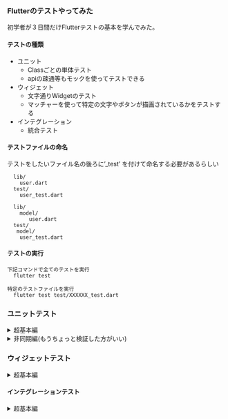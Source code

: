 ### Flutterのテストやってみた
初学者が３日間だけFlutterテストの基本を学んでみた。

#### テストの種類
- ユニット
  - Classごとの単体テスト 
  - apiの疎通等もモックを使ってテストできる
- ウィジェット
  - 文字通りWidgetのテスト
  - マッチャーを使って特定の文字やボタンが描画されているかをテストする
- インテグレーション
  - 統合テスト 

#### テストファイルの命名
テストをしたいファイル名の後ろに’_test’ を付けて命名する必要があるらしい
```
  lib/
    user.dart
  test/
    user_test.dart
```
```
  lib/
    model/
       user.dart
  test/
   model/
    user_test.dart
```

#### テストの実行
```
下記コマンドで全てのテストを実行
  flutter test
  
特定のテストファイルを実行
  flutter test test/XXXXXX_test.dart
```
### ユニットテスト
<details>
<summary>超基本編</summary>

```
// テスト対象のClass
class Counter {
  int value = 0;
  void increment() => value++;
  void decrement() => value--;
}
```
```
// テストコード
import 'package:flutter_test/flutter_test.dart';
import 'package:sample_app_test/counter.dart';

void main() {
  group('Counter', () {
    test('最初は０から始まるか', () {
      expect(Counter().value, 0);
    });

    test('Counterクラスのincrementを実行したときのvalueは１か', () {
      final counter = Counter();

      counter.increment();

      expect(counter.value, 1);
    });

    test('Counterクラスのdecrementedを実行したときのvalueは-１か', () {
      final counter = Counter();

      counter.decrement();

      expect(counter.value, -1);
    });
  });
}
```
解説
- groupは複数のテストを書くときに囲む。１つのテストだけなら下記表記でも可
```
  test('Counterクラスのincrementを実行したときのvalueは１か', () {
    final counter = Counter();
    counter.increment();
    expect(counter.value, 1);
  });
```

</details>

<details>
<summary>非同期編(もうちょっと検証した方がいい)</summary>

```
@JsonSerializable(fieldRename: FieldRename.snake)
class User {
  User({
    this.userId,
    this.id,
    this.title,
  });

  factory User.fromJson(Map<String, dynamic> json) => _$UserFromJson(json);
  String? userId;
  int? id;
  String? title;

  Map<String, dynamic> toJson() => _$UserToJson(this);
}
```
```
@RestApi()
abstract class ApiClient {
  factory ApiClient(Dio dio, {required String baseUrl}) = _ApiClient;

  @GET('/albums/1')
  Future<User> getUsers();
}
```
```
abstract class TestRepository {
  Future<User> getUsers();
}

class TestImpl with TestRepository {
  TestImpl({
    required this.homeClient,
  });

  ApiClient homeClient;

  @override
  Future<User> getUsers() async {
    homeClient = ApiClient(AppDio.getInstance(), baseUrl: 'https://jsonplaceholder.typicode.com');
    return await homeClient.getUsers();
  }
}
```
```
// テストコード
class MockHomeClient extends Mock implements ApiClient {}

void main() {
  late TestImpl dataSource;

  final User tArticle = User.fromJson('article.json'.toFixture());
  final User tArticles = tArticle;

  late MockHomeClient homeClient;

  setUp(() async {
    registerFallbackValue(Uri());
    homeClient = MockHomeClient();
    dataSource = TestImpl(homeClient: homeClient);
  });

  group('get users', () {
    test(
      'should return Users when the response is 200 (success)',
      () async {
        when(
          () => homeClient.getUsers(),
        ).thenAnswer(
          (_) async => tArticles,
        );
        final response = await dataSource.getUsers();
        expect(response.title, 'quidem molestiae enim');
      },
    );
  });
}
```
解説
- テストライブラリとして有名なのはmockito。mocktailも登場してる(初心者にはmocktailがオススメとのこと)<br>

</details>

### ウィジェットテスト

<details>
<summary>超基本編</summary>

```
// テスト対象のWidget
void main() {
  runApp(const MyApp(
    title: 'Example',
  ));
}

class MyApp extends StatefulWidget {
  const MyApp({
    super.key,
    required this.title,
  });

  final String title;

  @override
  State<MyApp> createState() => _MyAppState();
}

class _MyAppState extends State<MyApp> {
...
  @override
  Widget build(BuildContext context) {
    return MaterialApp(
    theme: ThemeData(
    primarySwatch: Colors.blue,
    ),
    home: Scaffold(
    appBar: AppBar(
    title: Text(widget.title),
  ),
...
```
```
// テストコード
import 'package:flutter_test/flutter_test.dart';
import 'package:sample_app_test/main.dart';

void main() {
testWidgets('ツールバーに「T」が表示される', (WidgetTester tester) async {
  await tester.pumpWidget(const MyApp(title: 'T'));
  final titleFinder = find.text('T');
  expect(titleFinder, findsOneWidget);
});
}
```
解説
- 今回はマッチャー(findsOneWidget)を利用してますが、色々あるみたいです。ちょっと調べた。
```
- findsOneWidget: ウィジェットが１つ見つかる
- findsNothing: ウィジェットが見つからない
- findsWidgets: 1つ以上のウィジェットが見つかった
- findsNWidgets: 特定の数のウィジェットが見つかった
- findsAtLeastNWidgets:少なくとも特定の数のウィジェットを見つけた
```
</details>

#### インテグレーションテスト
<details>
<summary>超基本編</summary>
テストの準備

1. ライブラリ導入
```
dev_dependencies:
  integration_test:
    sdk: flutter
```

2. テストファイルの作成
```
  integration_test/
    app_test.dart
```

3. テストコード
```
// FLutterのサンプルアプリをテストする
void main() {
  IntegrationTestWidgetsFlutterBinding.ensureInitialized();

  group('end-to-end test', () {
    testWidgets('tap on the floating action button, verify counter', (tester) async {
      app.main();
      await tester.pumpAndSettle();

      // Verify the counter starts at 0.
      expect(find.text('0'), findsOneWidget);

      // Finds the floating action button to tap on.
      final Finder fab = find.byTooltip('Increment');

      // Emulate a tap on the floating action button.
      await tester.tap(fab);

      // Trigger a frame.
      await tester.pumpAndSettle();

      // Verify the counter increments by 1.
      expect(find.text('1'), findsOneWidget);
    });
  });
}
```
エミュレータで実際に動かしているようなテストができる。</br>
ただし、３つのテストの中で最も実行速度が遅い。
</details>